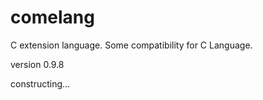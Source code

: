 # comelang

C extension language. Some compatibility for C Language.

version 0.9.8

constructing...

